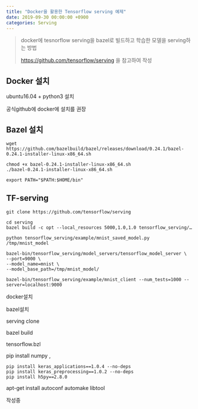 ```yaml
---
title: "Docker을 활용한 Tensorflow serving 예제"
date: 2019-09-30 00:00:00 +0900
categories: Serving
---
```


> docker에 tesnorflow serving을 bazel로 빌드하고 학습한 모델을 serving하는 방법 
>
> <https://github.com/tensorflow/serving> 을 참고하여 작성

## Docker 설치

ubuntu16.04 + python3 설치

공식github에 docker에 설치를 권장

## Bazel 설치

```
wget https://github.com/bazelbuild/bazel/releases/download/0.24.1/bazel-0.24.1-installer-linux-x86_64.sh
```

```
chmod +x bazel-0.24.1-installer-linux-x86_64.sh
./bazel-0.24.1-installer-linux-x86_64.sh
```

```
export PATH="$PATH:$HOME/bin"
```

## TF-serving

```
git clone https://github.com/tensorflow/serving
```

```
cd serving
bazel build -c opt --local_resources 5000,1.0,1.0 tensorflow_serving/…
```

```
python tensorflow_serving/example/mnist_saved_model.py /tmp/mnist_model
```

```
bazel-bin/tensorflow_serving/model_servers/tensorflow_model_server \
--port=9000 \
--model_name=mnist \ 
--model_base_path=/tmp/mnist_model/
```

```
bazel-bin/tensorflow_serving/example/mnist_client --num_tests=1000 --server=localhost:9000
```

docker설치

bazel설치

serving clone

bazel build

tensorflow.bzl

pip install numpy ,

```
pip install keras_applications==1.0.4 --no-deps
pip install keras_preprocessing==1.0.2 --no-deps
pip install h5py==2.8.0
```

apt-get install autoconf automake libtool   

작성중